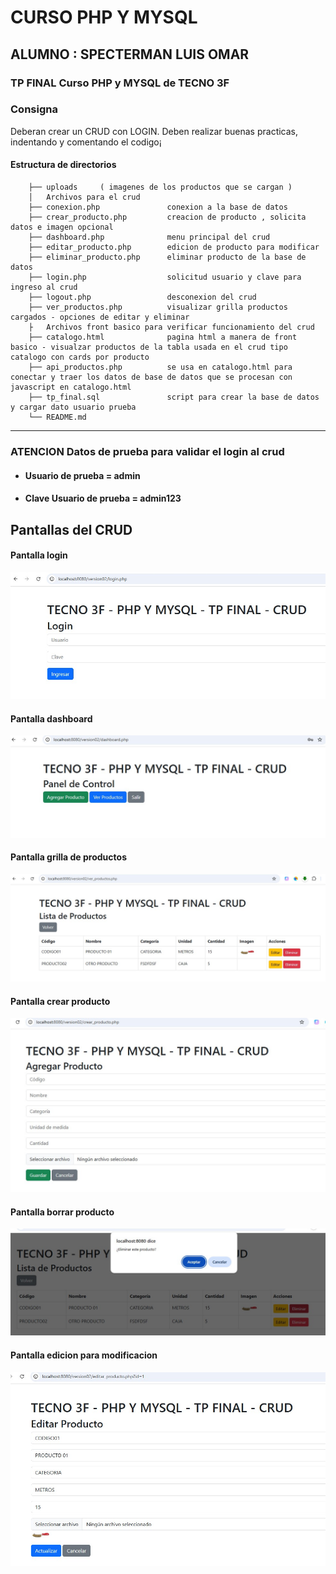 #  CURSO PHP Y MYSQL
## ALUMNO : SPECTERMAN LUIS OMAR

### TP FINAL Curso PHP y MYSQL de TECNO 3F 

### Consigna
Deberan crear un CRUD con LOGIN.
Deben realizar buenas practicas, indentando y comentando el
codigo¡

#### Estructura de directorios
``` tree
    ├── uploads     ( imagenes de los productos que se cargan )
    │   Archivos para el crud   
    ├── conexion.php               conexion a la base de datos
    ├── crear_producto.php         creacion de producto , solicita datos e imagen opcional
    ├── dashboard.php              menu principal del crud
    ├── editar_producto.php        edicion de producto para modificar 
    ├── eliminar_producto.php      eliminar producto de la base de datos 
    ├── login.php                  solicitud usuario y clave para ingreso al crud
    ├── logout.php                 desconexion del crud
    ├── ver_productos.php          visualizar grilla productos cargados - opciones de editar y eliminar  
    ├   Archivos front basico para verificar funcionamiento del crud
    ├── catalogo.html              pagina html a manera de front basico - visualzar productos de la tabla usada en el crud tipo catalogo con cards por producto
    ├── api_productos.php          se usa en catalogo.html para conectar y traer los datos de base de datos que se procesan con javascript en catalogo.html
    ├── tp_final.sql               script para crear la base de datos y cargar dato usuario prueba
    └── README.md
```

---
### ATENCION Datos de prueba para validar el login al crud
  - #### Usuario de prueba        = admin
  - #### Clave Usuario de prueba  = admin123

## Pantallas del CRUD
#### Pantalla login
![Pantalla de login](imagenes/login.jpg)

#### Pantalla dashboard
![Pantalla Dashboard](imagenes/dashboard.jpg)

#### Pantalla grilla de productos
![Pantalla ver_productos](imagenes/ver_productos.jpg)

#### Pantalla crear producto
![Pantalla crear_producto](imagenes/crear_producto.jpg)

#### Pantalla borrar producto
![Pantalla borrar_producto](imagenes/elimninar_producto.jpg)

#### Pantalla edicion para modificacion
![Pantalla editar_producto](imagenes/editar_producto.jpg)





